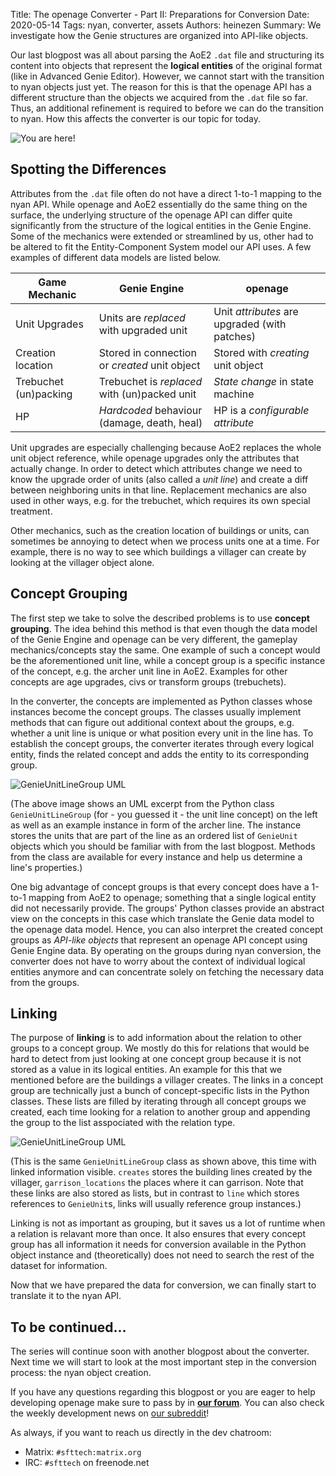 Title: The openage Converter - Part II: Preparations for Conversion
Date: 2020-05-14
Tags: nyan, converter, assets
Authors: heinezen
Summary: We investigate how the Genie structures are organized into API-like objects.

Our last blogpost was all about parsing the AoE2 `.dat` file and structuring its content into objects that
represent the **logical entities** of the original format (like in Advanced Genie Editor). However, we cannot
start with the transition to nyan objects just yet. The reason for this is that the openage API has
a different structure than the objects we acquired from the `.dat` file so far. Thus, an additional
refinement is required to before we can do the transition to nyan. How this affects the converter is
our topic for today.

![You are here!]({static}/images/T0004-converter-structure.svg)

## Spotting the Differences

Attributes from the `.dat` file often do not have a direct 1-to-1 mapping to the nyan API. While openage
and AoE2 essentially do the same thing on the surface, the underlying structure of the openage API can differ quite
significantly from the structure of the logical entities in the Genie Engine. Some of the mechanics were
extended or streamlined by us, other had to be altered to fit the Entity-Component System model our API uses.
A few examples of different data models are listed below.

Game Mechanic         | Genie Engine                                 | openage
----------------------|----------------------------------------------|----------------------------------------------
Unit Upgrades         | Units are *replaced* with upgraded unit      | Unit *attributes* are upgraded (with patches)
Creation location     | Stored in connection or *created* unit object| Stored with *creating* unit object
Trebuchet (un)packing | Trebuchet is *replaced* with (un)packed unit | *State change* in state machine
HP                    | *Hardcoded* behaviour (damage, death, heal)  | HP is a *configurable attribute*

Unit upgrades are especially challenging because AoE2 replaces the whole unit object reference, while openage
upgrades only the attributes that actually change. In order to detect which attributes change we need to
know the upgrade order of units (also called a *unit line*) and create a diff between neighboring units
in that line. Replacement mechanics are also used in other ways, e.g. for the trebuchet, which requires its
own special treatment.

Other mechanics, such as the creation location of buildings or units, can sometimes be annoying to detect
when we process units one at a time. For example, there is no way to see which buildings a villager can
create by looking at the villager object alone.

## Concept Grouping

The first step we take to solve the described problems is to use **concept grouping**. The idea behind this
method is that even though the data model of the Genie Engine and openage can be very different, the gameplay
mechanics/concepts stay the same. One example of such a concept would be the aforementioned unit line, while
a concept group is a specific instance of the concept, e.g. the archer unit line in AoE2. Examples for other
concepts are age upgrades, civs or transform groups (trebuchets).

In the converter, the concepts are implemented as Python classes whose instances become the concept groups.
The classes usually implement methods that can figure out additional context about the groups, e.g. whether
a unit line is unique or what position every unit in the line has. To establish the concept groups, the
converter iterates through every logical entity, finds the related concept and adds the entity to its
corresponding group.

![GenieUnitLineGroup UML]({static}/images/T0004-group-object.svg)

(The above image shows an UML excerpt from the Python class `GenieUnitLineGroup` (for - you guessed it - the unit line concept)
on the left as well as an example instance in form of the archer line. The instance stores the units that are part of the line
as an ordered list of `GenieUnit` objects which you should be familiar with from the last blogpost.
Methods from the class are available for every instance and help us determine a line's properties.)

One big advantage of concept groups is that every concept does have a 1-to-1 mapping from AoE2 to openage;
something that a single logical entity did not necessarily provide. The groups' Python classes provide an
abstract view on the concepts in this case which translate the Genie data model to the openage data model.
Hence, you can also interpret the created concept groups as *API-like objects* that represent an openage API
concept using Genie Engine data. By operating on the groups during nyan conversion, the converter does not
have to worry about the context of individual logical entities anymore and can concentrate solely on
fetching the necessary data from the groups.

## Linking

The purpose of **linking** is to add information about the relation to other groups to a concept group. We mostly
do this for relations that would be hard to detect from just looking at one concept group because it is
not stored as a value in its logical entities. An example for this that we mentioned before are the buildings
a villager creates. The links in a concept group are technically just a bunch of concept-specific lists in
the Python classes. These lists are filled by iterating through all concept groups we created, each time looking
for a relation to another group and appending the group to the list asspociated with the relation type.

![GenieUnitLineGroup UML]({static}/images/T0004-group-object-linking.svg)

(This is the same `GenieUnitLineGroup` class as shown above, this time with linked information visible.
`creates` stores the building lines created by the villager, `garrison_locations` the places where it
can garrison.
Note that these links are also stored as lists, but in contrast to `line` which stores references to
`GenieUnit`s, links will usually reference group instances.)

Linking is not as important as grouping, but it saves us a lot of runtime when a relation is relavant more than
once. It also ensures that every concept group has all information it needs for conversion available in the
Python object instance and (theoretically) does not need to search the rest of the dataset for information.

Now that we have prepared the data for conversion, we can finally start to translate it to the nyan API.

## To be continued...

The series will continue soon with another blogpost about the converter. Next time we will start to look at
the most important step in the conversion process: the nyan object creation.

If you have any questions regarding this blogpost or you are eager to help developing openage make sure to pass by in **[our forum](https://openage.discourse.group/)**. You can also check the weekly development news on [our subreddit](https://reddit.com/r/openage)!

As always, if you want to reach us directly in the dev chatroom:

* Matrix: `#sfttech:matrix.org`
* IRC: `#sfttech` on freenode.net
